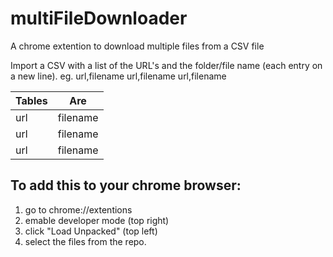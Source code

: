 # multiFileDownloader
 A chrome extention to download multiple files from a CSV file

Import a CSV with a list of the URL's and the folder/file name (each entry on a new line).
eg.
url,filename
url,filename
url,filename

| Tables        | Are           |
| ------------- |:-------------:|
|url|filename|
|url|filename|
|url|filename|


## To add this to your chrome browser:
1. go to chrome://extentions
2. emable developer mode (top right)
3. click "Load Unpacked" (top left)
4. select the files from the repo.
